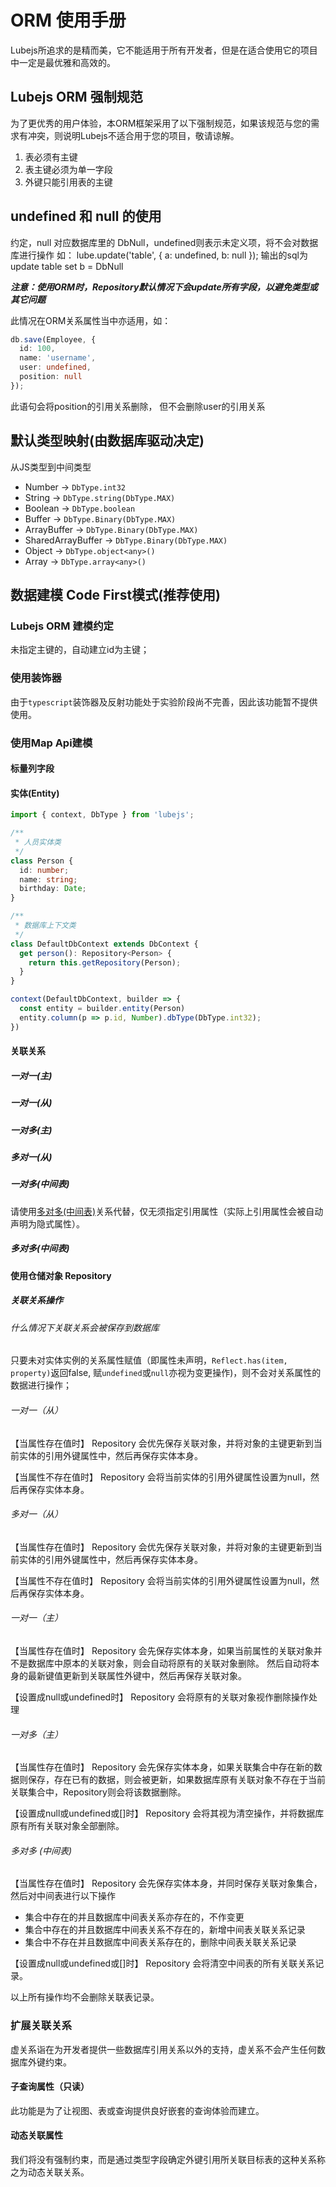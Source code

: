 # ORM 使用手册

Lubejs所追求的是精而美，它不能适用于所有开发者，但是在适合使用它的项目中一定是最优雅和高效的。

## Lubejs ORM 强制规范

为了更优秀的用户体验，本ORM框架采用了以下强制规范，如果该规范与您的需求有冲突，则说明Lubejs不适合用于您的项目，敬请谅解。

1. 表必须有主键
2. 表主键必须为单一字段
3. 外键只能引用表的主键

## undefined 和 null 的使用

约定，null 对应数据库里的 DbNull，undefined则表示未定义项，将不会对数据库进行操作
如：  lube.update('table', { a: undefined, b: null });
输出的sql为 update table set b = DbNull

***注意：使用ORM时，Repository默认情况下会update所有字段，以避免类型或其它问题***

此情况在ORM关系属性当中亦适用，如：

```ts
db.save(Employee, {
  id: 100,
  name: 'username',
  user: undefined,
  position: null
});
```

此语句会将position的引用关系删除，
但不会删除user的引用关系

## 默认类型映射(由数据库驱动决定)

从JS类型到中间类型

- Number -> `DbType.int32`
- String -> `DbType.string(DbType.MAX)`
- Boolean -> `DbType.boolean`
- Buffer -> `DbType.Binary(DbType.MAX)`
- ArrayBuffer -> `DbType.Binary(DbType.MAX)`
- SharedArrayBuffer -> `DbType.Binary(DbType.MAX)`
- Object -> `DbType.object<any>()`
- Array -> `DbType.array<any>()`

## 数据建模 Code First模式(推荐使用)

### Lubejs ORM 建模约定

未指定主键的，自动建立id为主键；

### 使用装饰器

由于`typescript`装饰器及反射功能处于实验阶段尚不完善，因此该功能暂不提供使用。

### 使用Map Api建模

#### 标量列字段

#### 实体(Entity)

```ts
import { context, DbType } from 'lubejs';

/**
 * 人员实体类
 */
class Person {
  id: number;
  name: string;
  birthday: Date;
}

/**
 * 数据库上下文类
 */
class DefaultDbContext extends DbContext {
  get person(): Repository<Person> {
    return this.getRepository(Person);
  }
}

context(DefaultDbContext, builder => {
  const entity = builder.entity(Person)
  entity.column(p => p.id, Number).dbType(DbType.int32);
})

```

#### 关联关系

##### 一对一(主)

##### 一对一(从)

##### 一对多(主)

##### 多对一(从)

##### 一对多(中间表)

请使用[多对多(中间表)](多对多(中间表))关系代替，仅无须指定引用属性（实际上引用属性会被自动声明为隐式属性）。

##### 多对多(中间表)

#### 使用仓储对象 Repository

##### 关联关系操作

###### 什么情况下关联关系会被保存到数据库

只要未对实体实例的关系属性赋值（即属性未声明，`Reflect.has(item, property)`返回false, 赋`undefined`或`null`亦视为变更操作)，则不会对关系属性的数据进行操作；

###### 一对一（从）

【当属性存在值时】
Repository 会优先保存关联对象，并将对象的主键更新到当前实体的引用外键属性中，然后再保存实体本身。

【当属性不存在值时】
Repository 会将当前实体的引用外键属性设置为null，然后再保存实体本身。

###### 多对一（从）

【当属性存在值时】
Repository 会优先保存关联对象，并将对象的主键更新到当前实体的引用外键属性中，然后再保存实体本身。

【当属性不存在值时】
Repository 会将当前实体的引用外键属性设置为null，然后再保存实体本身。

###### 一对一（主）

【当属性存在值时】
Repository 会先保存实体本身，如果当前属性的关联对象并不是数据库中原本的关联对象，则会自动将原有的关联对象删除。
然后自动将本身的最新键值更新到关联属性外键中，然后再保存关联对象。

【设置成null或undefined时】
Repository 会将原有的关联对象视作删除操作处理

###### 一对多（主）

【当属性存在值时】
Repository 会先保存实体本身，如果关联集合中存在新的数据则保存，存在已有的数据，则会被更新，如果数据库原有关联对象不存在于当前关联集合中，Repository则会将该数据删除。

【设置成null或undefined或[]时】
Repository 会将其视为清空操作，并将数据库原有所有关联对象全部删除。

###### 多对多 (中间表)

【当属性存在值时】
Repository 会先保存实体本身，并同时保存关联对象集合，然后对中间表进行以下操作

- 集合中存在的并且数据库中间表关系亦存在的，不作变更
- 集合中存在的并且数据库中间表关系不存在的，新增中间表关联关系记录
- 集合中不存在并且数据库中间表关系存在的，删除中间表关联关系记录

【设置成null或undefined或[]时】
Repository 会将清空中间表的所有关联关系记录。

以上所有操作均不会删除关联表记录。

### 扩展关联关系

虚关系诣在为开发者提供一些数据库引用关系以外的支持，虚关系不会产生任何数据库外键约束。

#### 子查询属性（只读）

此功能是为了让视图、表或查询提供良好嵌套的查询体验而建立。

#### 动态关联属性

我们将没有强制约束，而是通过类型字段确定外键引用所关联目标表的这种关系称之为动态关联关系。
